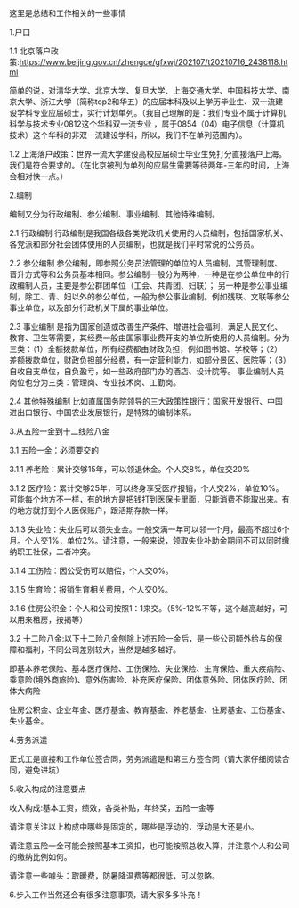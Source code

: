 这里是总结和工作相关的一些事情

1.户口

1.1  北京落户政策:https://www.beijing.gov.cn/zhengce/gfxwj/202107/t20210716_2438118.html

简单的说，对清华大学、北京大学、复旦大学、上海交通大学、中国科技大学、南京大学、浙江大学（简称top2和华五）的应届本科及以上学历毕业生、双一流建设学科专业应届硕士，实行计划单列。（我自己理解的是：我们专业不属于计算机科学与技术专业0812这个华科双一流专业 ，属于0854（04）电子信息（计算机技术）这个华科的非双一流建设学科，所以，我们不在单列范围内）。

1.2  上海落户政策：世界一流大学建设高校应届硕士毕业生免打分直接落户上海。我们是符合要求的。（在北京被列为单列的应届生需要等待两年-三年的时间，上海会相对快一点。）




2.编制

编制又分为行政编制、参公编制、事业编制、其他特殊编制。

2.1  行政编制  行政编制是我国各级各类党政机关使用的人员编制，包括国家机关、各党派和部分社会团体使用的人员编制，也就是我们平时常说的公务员。

2.2  参公编制  参公编制，即参照公务员法管理的单位的人员编制。其管理制度、晋升方式等和公务员基本相同。参公编制一般分为两种，一种是在参公单位中的行政编制人员，主要是参公群团单位（工会、共青团、妇联）；
另一种是参公事业编制，除工、青、妇以外的参公单位，一般为参公事业编制。例如残联、文联等参公事业单位，以及部分行政机关下属的事业单位。

2.3  事业编制 是指为国家创造或改善生产条件、增进社会福利，满足人民文化、教育、卫生等需要，其经费一般由国家事业费开支的单位所使用的人员编制。分为三类：（1）全额拨款单位，所有经费都由财政负担，例如图书馆、学校等；（2）差额拨款单位，财政负担部分经费，有一定营利能力，如部分景区、医院等；（3）自收自支单位，自负盈亏，如一些政府部门办的酒店、设计院等。  事业编制人员岗位也分为三类：管理岗、专业技术岗、工勤岗。

2.4  其他特殊编制  比如直属国务院领导的三大政策性银行：国家开发银行、中国进出口银行、中国农业发展银行，是特殊的编制体系。




3.从五险一金到十二线险八金

3.1  五险一金：必须要交的

3.1.1  养老险：累计交够15年，可以领退休金。个人交8%，单位交20%

3.1.2  医疗险：累计交够25年，可以终身享受医疗报销，个人交2%，单位10%。可能每个地方不一样，有的地方是把钱打到医保卡里面，只能消费不能取出来。有的地方就打到个人医保账户，跟活期存款一样。

3.1.3  失业险：失业后可以领失业金。一般交满一年可以领一个月，最高不超过6个月。个人交1%，单位2%。请注意，一般来说，领取失业补助金期间不可以同时缴纳职工社保，二者冲突。

3.1.4  工伤险：因公受伤可以赔偿，个人交0%。

3.1.5  生育险：报销生育相关费用，个人交0%。

3.1.6  住房公积金：个人和公司按照1：1来交。（5%-12%不等，这个越高越好，可以用来租房，按揭等）


3.2  十二险八金:以下十二险八金刨除上述五险一金后，是一些公司额外给与的保障和福利，不同公司差别较大，当然是越多越好。

即基本养老保险、基本医疗保险、工伤保险、失业保险、生育保险、重大疾病险、乘意险(境外商旅险)、意外伤害险、补充医疗保险、团体意外险、团体医疗险、团体大病险

住房公积金、企业年金、医疗基金、教育基金、养老基金、住房基金、工伤基金、失业基金。




4.劳务派遣

正式工是直接和工作单位签合同，劳务派遣是和第三方签合同（请大家仔细阅读合同，避免进坑）




5.收入构成的注意要点

收入构成:基本工资，绩效，各类补贴，年终奖，五险一金等

请注意关注以上构成中哪些是固定的，哪些是浮动的，浮动是大还是小。

请注意五险一金可能会按照基本工资扣，也可能按照总收入算，并注意个人和公司的缴纳比例如何。

请注意一些噱头：取暖费，防暑降温费等都很低，可以忽略。

6.步入工作当然还会有很多注意事项，请大家多多补充！









